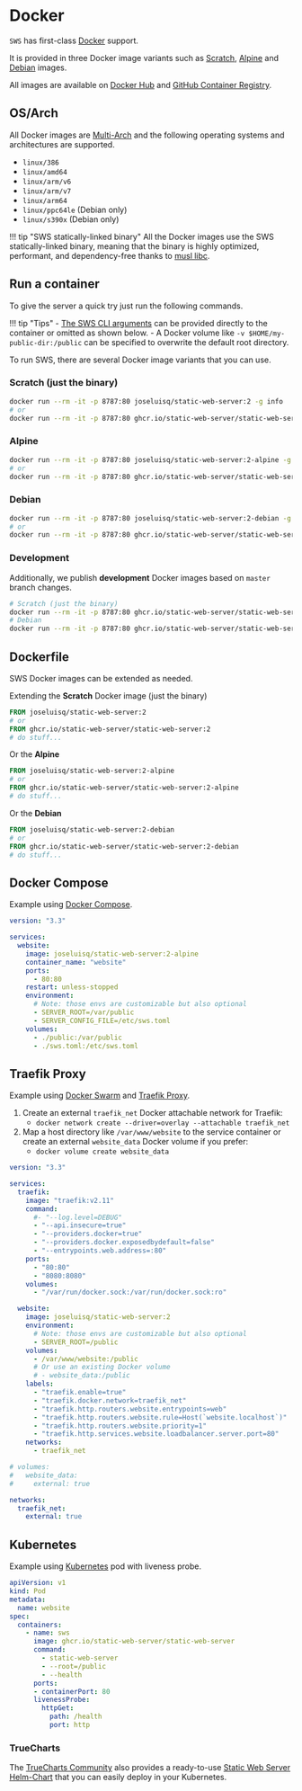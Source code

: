 # Docker

`SWS` has first-class [Docker](https://docs.docker.com/get-started/overview/) support.

It is provided in three Docker image variants such as [Scratch](https://hub.docker.com/_/scratch), [Alpine](https://hub.docker.com/_/alpine) and [Debian](https://hub.docker.com/_/debian) images.

All images are available on [Docker Hub](https://hub.docker.com/r/joseluisq/static-web-server/) and [GitHub Container Registry](https://github.com/static-web-server/static-web-server/pkgs/container/static-web-server).

## OS/Arch

All Docker images are [Multi-Arch](https://www.docker.com/blog/how-to-rapidly-build-multi-architecture-images-with-buildx/) and the following operating systems and architectures are supported.

- `linux/386`
- `linux/amd64`
- `linux/arm/v6`
- `linux/arm/v7`
- `linux/arm64`
- `linux/ppc64le` (Debian only)
- `linux/s390x` (Debian only)

!!! tip "SWS statically-linked binary"
    All the Docker images use the SWS statically-linked binary, meaning that the binary is highly optimized, performant, and dependency-free thanks to [musl libc](https://www.musl-libc.org/).

## Run a container

To give the server a quick try just run the following commands.

!!! tip "Tips"
    - [The SWS CLI arguments](../configuration/command-line-arguments.md) can be provided directly to the container or omitted as shown below.
    - A Docker volume like `-v $HOME/my-public-dir:/public` can be specified to overwrite the default root directory.

To run SWS, there are several Docker image variants that you can use.

### Scratch (just the binary)

```sh
docker run --rm -it -p 8787:80 joseluisq/static-web-server:2 -g info
# or
docker run --rm -it -p 8787:80 ghcr.io/static-web-server/static-web-server:2 -g info
```

### Alpine

```sh
docker run --rm -it -p 8787:80 joseluisq/static-web-server:2-alpine -g info
# or
docker run --rm -it -p 8787:80 ghcr.io/static-web-server/static-web-server:2-alpine -g info
```

### Debian

```sh
docker run --rm -it -p 8787:80 joseluisq/static-web-server:2-debian -g info
# or
docker run --rm -it -p 8787:80 ghcr.io/static-web-server/static-web-server:2-debian -g info
```

### Development

Additionally, we publish **development** Docker images based on `master` branch changes.

```sh
# Scratch (just the binary)
docker run --rm -it -p 8787:80 ghcr.io/static-web-server/static-web-server:devel -g info
# Debian
docker run --rm -it -p 8787:80 ghcr.io/static-web-server/static-web-server:devel-debian -g info
```

## Dockerfile

SWS Docker images can be extended as needed.

Extending the **Scratch** Docker image (just the binary)

```Dockerfile
FROM joseluisq/static-web-server:2
# or
FROM ghcr.io/static-web-server/static-web-server:2
# do stuff...
```

Or the **Alpine**

```Dockerfile
FROM joseluisq/static-web-server:2-alpine
# or
FROM ghcr.io/static-web-server/static-web-server:2-alpine
# do stuff...
```

Or the **Debian**

```Dockerfile
FROM joseluisq/static-web-server:2-debian
# or
FROM ghcr.io/static-web-server/static-web-server:2-debian
# do stuff...
```

## Docker Compose

Example using [Docker Compose](https://docs.docker.com/compose/).

```yaml
version: "3.3"

services:
  website:
    image: joseluisq/static-web-server:2-alpine
    container_name: "website"
    ports:
      - 80:80
    restart: unless-stopped
    environment:
      # Note: those envs are customizable but also optional
      - SERVER_ROOT=/var/public
      - SERVER_CONFIG_FILE=/etc/sws.toml
    volumes:
      - ./public:/var/public
      - ./sws.toml:/etc/sws.toml
```

## Traefik Proxy

Example using [Docker Swarm](https://docs.docker.com/engine/swarm/) and [Traefik Proxy](https://traefik.io/traefik/).

1. Create an external `traefik_net` Docker attachable network for Traefik:
    - `docker network create --driver=overlay --attachable traefik_net`
2. Map a host directory like `/var/www/website` to the service container or create an external `website_data` Docker volume if you prefer:
    - `docker volume create website_data`

```yaml
version: "3.3"

services:
  traefik:
    image: "traefik:v2.11"
    command:
      #- "--log.level=DEBUG"
      - "--api.insecure=true"
      - "--providers.docker=true"
      - "--providers.docker.exposedbydefault=false"
      - "--entrypoints.web.address=:80"
    ports:
      - "80:80"
      - "8080:8080"
    volumes:
      - "/var/run/docker.sock:/var/run/docker.sock:ro"

  website:
    image: joseluisq/static-web-server:2
    environment:
      # Note: those envs are customizable but also optional
      - SERVER_ROOT=/public
    volumes:
      - /var/www/website:/public
      # Or use an existing Docker volume
      # - website_data:/public
    labels:
      - "traefik.enable=true"
      - "traefik.docker.network=traefik_net"
      - "traefik.http.routers.website.entrypoints=web"
      - "traefik.http.routers.website.rule=Host(`website.localhost`)"
      - "traefik.http.routers.website.priority=1"
      - "traefik.http.services.website.loadbalancer.server.port=80"
    networks:
      - traefik_net

# volumes:
#   website_data:
#     external: true

networks:
  traefik_net:
    external: true
```

## Kubernetes

Example using [Kubernetes](https://kubernetes.io/docs/tasks/configure-pod-container/configure-liveness-readiness-startup-probes/) pod with liveness probe.

```yaml
apiVersion: v1
kind: Pod
metadata:
  name: website
spec:
  containers:
    - name: sws
      image: ghcr.io/static-web-server/static-web-server
      command:
        - static-web-server
        - --root=/public
        - --health
      ports:
      - containerPort: 80
      livenessProbe:
        httpGet:
          path: /health
          port: http
```

### TrueCharts
The [TrueCharts Community](https://truecharts.org) also provides a ready-to-use [Static Web Server Helm-Chart](https://truecharts.org/charts/stable/static-web-server/) that you can easily deploy in your Kubernetes.
